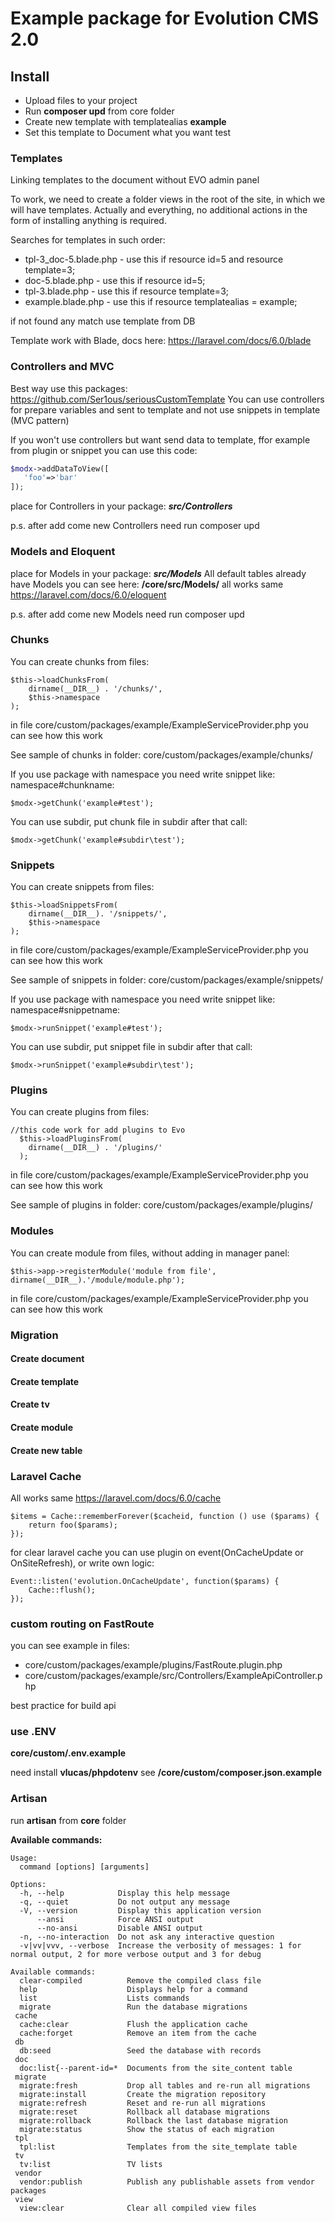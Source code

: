 # Example package for Evolution CMS 2.0 

## Install
- Upload files to your project 
- Run **composer upd** from core folder
- Create new template with templatealias **example**
- Set this template to Document what you want test


### Templates
Linking templates to the document without EVO admin panel

To work, we need to create a folder views in the root of the site, in which we will have templates. Actually and everything, no additional actions in the form of installing anything is required.

Searches for templates in such order:

- tpl-3_doc-5.blade.php - use this if resource id=5 and resource template=3;
- doc-5.blade.php - use this if resource id=5;
- tpl-3.blade.php - use this if resource template=3;
- example.blade.php - use this if resource templatealias = example;

if not found any match use template from DB

Template work with Blade, docs here: https://laravel.com/docs/6.0/blade


### Controllers and MVC 
Best way use this packages: https://github.com/Ser1ous/seriousCustomTemplate
You can use controllers for prepare variables and sent to template and not use snippets in template (MVC pattern)

If you won't use controllers but want send data to template, ffor example from plugin or snippet you can use this code:
```php
$modx->addDataToView([
   'foo'=>'bar'
]);
```
place for Controllers in your package: ***src/Controllers***

p.s. after add come new Controllers need run composer upd

### Models and Eloquent
place for Models in your package: ***src/Models***
All default tables already have Models you can see here: **/core/src/Models/**
all works same https://laravel.com/docs/6.0/eloquent

p.s. after add come new Models need run composer upd

### Chunks
You can create chunks from files:
```
$this->loadChunksFrom(
    dirname(__DIR__) . '/chunks/',
    $this->namespace
);
```
in file core/custom/packages/example/ExampleServiceProvider.php you can see how this work

See sample of chunks in folder: core/custom/packages/example/chunks/

If you use package with namespace you need write snippet like: namespace#chunkname: 
```
$modx->getChunk('example#test');
```
You can use subdir, put chunk file in subdir after that call:
```
$modx->getChunk('example#subdir\test');
```

### Snippets
You can create snippets from files:
```
$this->loadSnippetsFrom(
    dirname(__DIR__). '/snippets/',
    $this->namespace
);
```
in file core/custom/packages/example/ExampleServiceProvider.php you can see how this work

See sample of snippets in folder: core/custom/packages/example/snippets/

If you use package with namespace you need write snippet like: namespace#snippetname: 
```
$modx->runSnippet('example#test');
```
You can use subdir, put snippet file in subdir after that call:
```
$modx->runSnippet('example#subdir\test');
```

### Plugins
You can create plugins from files:
```
//this code work for add plugins to Evo
  $this->loadPluginsFrom(
    dirname(__DIR__) . '/plugins/'
  );
```
in file core/custom/packages/example/ExampleServiceProvider.php you can see how this work

See sample of plugins in folder: core/custom/packages/example/plugins/

### Modules
You can create module from files, without adding in manager panel:
```
$this->app->registerModule('module from file', dirname(__DIR__).'/module/module.php');
```
in file core/custom/packages/example/ExampleServiceProvider.php you can see how this work

### Migration 

#### Create document
#### Create template
#### Create tv
#### Create module
#### Create new table


### Laravel Cache
All works same https://laravel.com/docs/6.0/cache
```
$items = Cache::rememberForever($cacheid, function () use ($params) {
    return foo($params);
});
```

for clear laravel cache you can use plugin on event(OnCacheUpdate or OnSiteRefresh), or write own logic:
```
Event::listen('evolution.OnCacheUpdate', function($params) {
    Cache::flush();
});
```

### custom routing on FastRoute
you can see example in files: 
- core/custom/packages/example/plugins/FastRoute.plugin.php
- core/custom/packages/example/src/Controllers/ExampleApiController.php

best practice for build api 

### use .ENV
**core/custom/.env.example**

need install **vlucas/phpdotenv** see **/core/custom/composer.json.example**


### Artisan
run **artisan** from **core** folder

**Available commands:**
```console
Usage:
  command [options] [arguments]

Options:
  -h, --help            Display this help message
  -q, --quiet           Do not output any message
  -V, --version         Display this application version
      --ansi            Force ANSI output
      --no-ansi         Disable ANSI output
  -n, --no-interaction  Do not ask any interactive question
  -v|vv|vvv, --verbose  Increase the verbosity of messages: 1 for normal output, 2 for more verbose output and 3 for debug

Available commands:
  clear-compiled          Remove the compiled class file
  help                    Displays help for a command
  list                    Lists commands
  migrate                 Run the database migrations
 cache
  cache:clear             Flush the application cache
  cache:forget            Remove an item from the cache
 db
  db:seed                 Seed the database with records
 doc
  doc:list{--parent-id=*  Documents from the site_content table
 migrate
  migrate:fresh           Drop all tables and re-run all migrations
  migrate:install         Create the migration repository
  migrate:refresh         Reset and re-run all migrations
  migrate:reset           Rollback all database migrations
  migrate:rollback        Rollback the last database migration
  migrate:status          Show the status of each migration
 tpl
  tpl:list                Templates from the site_template table
 tv
  tv:list                 TV lists
 vendor
  vendor:publish          Publish any publishable assets from vendor packages
 view
  view:clear              Clear all compiled view files
```